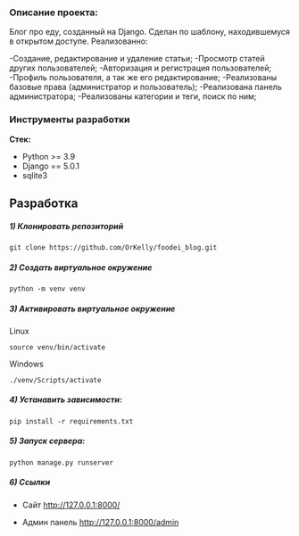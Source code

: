 ### Описание проекта:
Блог про еду, созданный на Django. Сделан по шаблону, находившемуся в открытом 
доступе. Реализованно:

-Создание, редактирование и удаление статьи;
-Просмотр статей других пользователей;
-Авторизация и регистрация пользователей;
-Профиль пользователя, а так же его редактирование;
-Реализованы базовые права (администратор и пользователь);
-Реализована панель администратора;
-Реализованы категории и теги, поиск по ним;



### Инструменты разработки

**Стек:**
- Python >= 3.9
- Django == 5.0.1
- sqlite3

## Разработка

##### 1) Клонировать репозиторий

    git clone https://github.com/OrKelly/foodei_blog.git

##### 2) Создать виртуальное окружение

    python -m venv venv
    
##### 3) Активировать виртуальное окружение
    
Linux

    source venv/bin/activate
    
Windows

    ./venv/Scripts/activate

##### 4) Устанавить зависимости:

    pip install -r requirements.txt

##### 5) Запуск сервера:
    
    python manage.py runserver

##### 6) Ссылки

- Сайт http://127.0.0.1:8000/

- Админ панель http://127.0.0.1:8000/admin